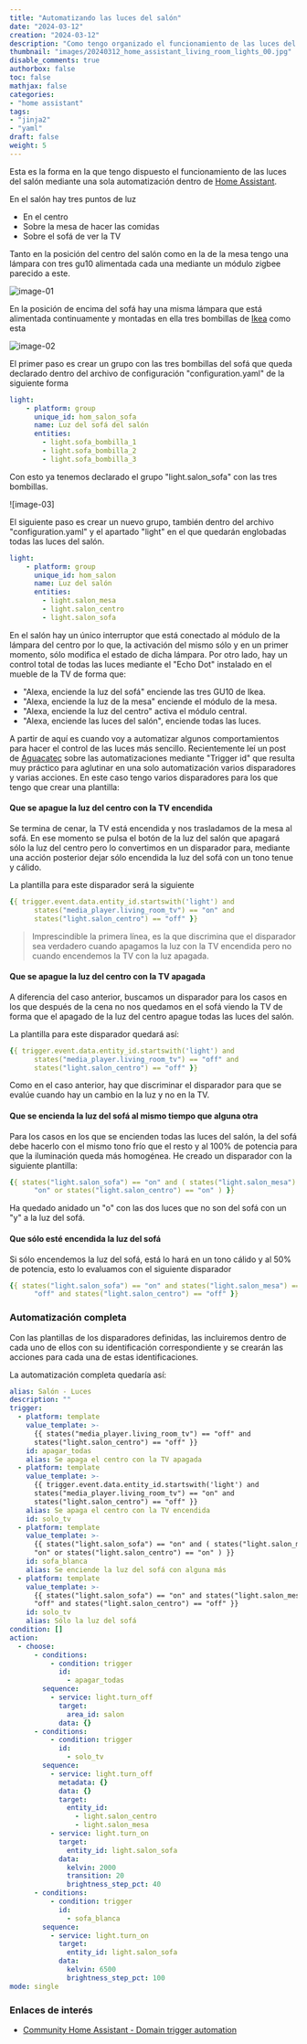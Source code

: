 ```yaml
---
title: "Automatizando las luces del salón"
date: "2024-03-12"
creation: "2024-03-12"
description: "Como tengo organizado el funcionamiento de las luces del salón mediante el uso de acciones y triggers id."
thumbnail: "images/20240312_home_assistant_living_room_lights_00.jpg"
disable_comments: true
authorbox: false
toc: false
mathjax: false
categories:
- "home assistant"
tags:
- "jinja2"
- "yaml"
draft: false
weight: 5
---
```

Esta es la forma en la que tengo dispuesto el funcionamiento de las luces del salón mediante una sola automatización dentro de [Home Assistant].
<!--more-->
En el salón hay tres puntos de luz
- En el centro
- Sobre la mesa de hacer las comidas
- Sobre el sofá de ver la TV

Tanto en la posición del centro del salón como en la de la mesa tengo una lámpara con tres gu10 alimentada cada una mediante un módulo zigbee parecido a este.

![image-01]

En la posición de encima del sofá hay una misma lámpara que está alimentada continuamente y montadas en ella tres bombillas de [Ikea] como esta

![image-02]

El primer paso es crear un grupo con las tres bombillas del sofá que queda declarado dentro del archivo de configuración "configuration.yaml" de la siguiente forma

``` yaml
light:
    - platform: group
      unique_id: hom_salon_sofa
      name: Luz del sofá del salón
      entities:
        - light.sofa_bombilla_1
        - light.sofa_bombilla_2
        - light.sofa_bombilla_3
```
Con esto ya tenemos declarado el grupo "light.salon_sofa" con las tres bombillas.

![image-03]

El siguiente paso es crear un nuevo grupo, también dentro del archivo "configuration.yaml" y el apartado "light" en el que quedarán englobadas todas las luces del salón.

``` yaml
light:
    - platform: group
      unique_id: hom_salon
      name: Luz del salón
      entities:
        - light.salon_mesa
        - light.salon_centro
        - light.salon_sofa
```

En el salón hay un único interruptor que está conectado al módulo de la lámpara del centro por lo que, la activación del mismo sólo y en un primer momento, sólo modifica el estado de dicha lámpara. Por otro lado, hay un control total de todas las luces mediante el "Echo Dot" instalado en el mueble de la TV de forma que:

- "Alexa, enciende la luz del sofá" enciende las tres GU10 de Ikea.
- "Alexa, enciende la luz de la mesa" enciende el módulo de la mesa.
- "Alexa, enciende la luz del centro" activa el módulo central.
- "Alexa, enciende las luces del salón", enciende todas las luces.

A partir de aquí es cuando voy a automatizar algunos comportamientos para hacer el control de las luces más sencillo. Recientemente leí un post de [Aguacatec] sobre las automatizaciones mediante "Trigger id" que resulta muy práctico para aglutinar en una solo automatización varios disparadores y varias acciones. En este caso tengo varios disparadores para los que tengo que crear una plantilla:

#### Que se apague la luz del centro con la TV encendida
Se termina de cenar, la TV está encendida y nos trasladamos de la mesa al sofá. En ese momento se pulsa el botón de la luz del salón que apagará sólo la luz del centro pero lo convertimos en un disparador para, mediante una acción posterior dejar sólo encendida la luz del sofá con un tono tenue y cálido.

La plantilla para este disparador será la siguiente
``` yaml
{{ trigger.event.data.entity_id.startswith('light') and
      states("media_player.living_room_tv") == "on" and
      states("light.salon_centro") == "off" }}
```
>Imprescindible la primera línea, es la que discrimina que el disparador sea verdadero cuando apagamos la luz con la TV encendida pero no cuando encendemos la TV con la luz apagada. 

#### Que se apague la luz del centro con la TV apagada
A diferencia del caso anterior, buscamos un disparador para los casos en los que después de la cena no nos quedamos en el sofá viendo la TV de forma que el apagado de la luz del centro apague todas las luces del salón.

La plantilla para este disparador quedará así:
``` yaml
{{ trigger.event.data.entity_id.startswith('light') and
      states("media_player.living_room_tv") == "off" and
      states("light.salon_centro") == "off" }}
```

Como en el caso anterior, hay que discriminar el disparador para que se evalúe cuando hay un cambio en la luz y no en la TV.

#### Que se encienda la luz del sofá al mismo tiempo que alguna otra
Para los casos en los que se encienden todas las luces del salón, la del sofá debe hacerlo con el mismo tono frío que el resto y al 100% de potencia para que la iluminación queda más homogénea. He creado un disparador con la siguiente plantilla:

``` yaml
{{ states("light.salon_sofa") == "on" and ( states("light.salon_mesa") ==
      "on" or states("light.salon_centro") == "on" ) }}
```

Ha quedado anidado un "o" con las dos luces que no son del sofá con un "y" a la luz del sofá.

#### Que sólo esté encendida la luz del sofá
Si sólo encendemos la luz del sofá, está lo hará en un tono cálido y al 50% de potencia, esto lo evaluamos con el siguiente disparador

``` yaml
{{ states("light.salon_sofa") == "on" and states("light.salon_mesa") ==
      "off" and states("light.salon_centro") == "off" }}
```


### Automatización completa
Con las plantillas de los disparadores definidas, las incluiremos dentro de cada uno de ellos con su identificación correspondiente y se crearán las acciones para cada una de estas identificaciones.

La automatización completa quedaría así:

``` yaml
alias: Salón - Luces
description: ""
trigger:
  - platform: template
    value_template: >-
      {{ states("media_player.living_room_tv") == "off" and
      states("light.salon_centro") == "off" }}
    id: apagar_todas
    alias: Se apaga el centro con la TV apagada
  - platform: template
    value_template: >-
      {{ trigger.event.data.entity_id.startswith('light') and
      states("media_player.living_room_tv") == "on" and
      states("light.salon_centro") == "off" }}
    alias: Se apaga el centro con la TV encendida
    id: solo_tv
  - platform: template
    value_template: >-
      {{ states("light.salon_sofa") == "on" and ( states("light.salon_mesa") ==
      "on" or states("light.salon_centro") == "on" ) }}
    id: sofa_blanca
    alias: Se enciende la luz del sofá con alguna más
  - platform: template
    value_template: >-
      {{ states("light.salon_sofa") == "on" and states("light.salon_mesa") ==
      "off" and states("light.salon_centro") == "off" }}
    id: solo_tv
    alias: Sólo la luz del sofá
condition: []
action:
  - choose:
      - conditions:
          - condition: trigger
            id:
              - apagar_todas
        sequence:
          - service: light.turn_off
            target:
              area_id: salon
            data: {}
      - conditions:
          - condition: trigger
            id:
              - solo_tv
        sequence:
          - service: light.turn_off
            metadata: {}
            data: {}
            target:
              entity_id:
                - light.salon_centro
                - light.salon_mesa
          - service: light.turn_on
            target:
              entity_id: light.salon_sofa
            data:
              kelvin: 2000
              transition: 20
              brightness_step_pct: 40
      - conditions:
          - condition: trigger
            id:
              - sofa_blanca
        sequence:
          - service: light.turn_on
            target:
              entity_id: light.salon_sofa
            data:
              kelvin: 6500
              brightness_step_pct: 100
mode: single
```



### Enlaces de interés
- [Community Home Assistant - Domain trigger automation](https://community.home-assistant.io/t/triggering-automation-if-certain-domain-entities-change-state/243869/5)

[Home Assistant]: https://www.home-assistant.io
[Ikea]: https://www.ikea.com/es/es/p/tradfri-bombilla-led-gu10-345lm-inteligente-regulac-lumin-inalambr-espectro-blanco-50547413/
[Aguacatec]: https://aguacatec.es/mejorar-tus-automatizaciones-con-el-trigger-id/

[image-01]: /images/20240312_home_assistant_living_room_lights_01.jpg
[image-02]: /images/20240312_home_assistant_living_room_lights_02.jpg
